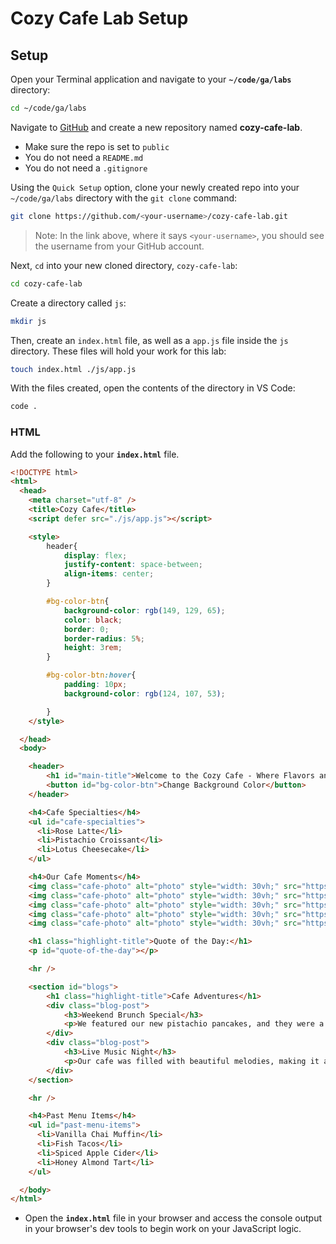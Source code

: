<h1>
  <span class="headline">Cozy Cafe Lab</span>
  <span class="subhead">Setup</span>
</h1>

## Setup

Open your Terminal application and navigate to your **`~/code/ga/labs`** directory:

```bash
cd ~/code/ga/labs
```

Navigate to [GitHub](https://github.com/) and create a new repository named **cozy-cafe-lab**.

- Make sure the repo is set to `public`
- You do not need a `README.md`
- You do not need a `.gitignore`

Using the `Quick Setup` option, clone your newly created repo into your `~/code/ga/labs` directory with the `git clone` command:

```bash
git clone https://github.com/<your-username>/cozy-cafe-lab.git
```

> Note: In the link above, where it says `<your-username>`, you should see the username from your GitHub account.

Next, `cd` into your new cloned directory, `cozy-cafe-lab`:

```bash
cd cozy-cafe-lab
```


Create a directory called `js`:

```bash
mkdir js
```

Then, create an `index.html` file, as well as a `app.js` file inside the `js` directory. These files will hold your work for this lab:

```bash
touch index.html ./js/app.js
```

With the files created, open the contents of the directory in VS Code:

```bash
code .
```

### HTML

Add the following to your **`index.html`** file.

```html
<!DOCTYPE html>
<html>
  <head>
    <meta charset="utf-8" />
    <title>Cozy Cafe</title>
    <script defer src="./js/app.js"></script>

    <style>
        header{
            display: flex;
            justify-content: space-between;
            align-items: center;
        }

        #bg-color-btn{
            background-color: rgb(149, 129, 65);
            color: black;
            border: 0;
            border-radius: 5%;
            height: 3rem;
        }

        #bg-color-btn:hover{
            padding: 10px;
            background-color: rgb(124, 107, 53);

        }
    </style>

  </head>
  <body>

    <header>
        <h1 id="main-title">Welcome to the Cozy Cafe - Where Flavors and Comfort Meet</h1>
        <button id="bg-color-btn">Change Background Color</button>
    </header>

    <h4>Cafe Specialties</h4>
    <ul id="cafe-specialties">
      <li>Rose Latte</li>
      <li>Pistachio Croissant</li>
      <li>Lotus Cheesecake</li>
    </ul>

    <h4>Our Cafe Moments</h4>
    <img class="cafe-photo" alt="photo" style="width: 30vh;" src="https://images.pexels.com/photos/8526416/pexels-photo-8526416.jpeg?auto=compress&cs=tinysrgb&w=1260&h=750&dpr=2">
    <img class="cafe-photo" alt="photo" style="width: 30vh;" src="https://images.pexels.com/photos/8526484/pexels-photo-8526484.jpeg?auto=compress&cs=tinysrgb&w=1260&h=750&dpr=2">
    <img class="cafe-photo" alt="photo" style="width: 30vh;" src="https://images.pexels.com/photos/8526401/pexels-photo-8526401.jpeg?auto=compress&cs=tinysrgb&w=1260&h=750&dpr=2">
    <img class="cafe-photo" alt="photo" style="width: 30vh;" src="https://images.pexels.com/photos/8526404/pexels-photo-8526404.jpeg?auto=compress&cs=tinysrgb&w=1260&h=750&dpr=2">
    <img class="cafe-photo" alt="photo" style="width: 30vh;" src="https://images.pexels.com/photos/11160127/pexels-photo-11160127.jpeg?auto=compress&cs=tinysrgb&w=1260&h=750&dpr=2">

    <h1 class="highlight-title">Quote of the Day:</h1>
    <p id="quote-of-the-day"></p>

    <hr />

    <section id="blogs">
        <h1 class="highlight-title">Cafe Adventures</h1>
        <div class="blog-post">
            <h3>Weekend Brunch Special</h3>
            <p>We featured our new pistachio pancakes, and they were a crowd favorite!</p>
        </div>
        <div class="blog-post">
            <h3>Live Music Night</h3>
            <p>Our cafe was filled with beautiful melodies, making it an unforgettable evening.</p>
        </div>
    </section>

    <hr />

    <h4>Past Menu Items</h4>
    <ul id="past-menu-items">
      <li>Vanilla Chai Muffin</li>
      <li>Fish Tacos</li>
      <li>Spiced Apple Cider</li>
      <li>Honey Almond Tart</li>
    </ul>

  </body>
</html>
```


- Open the **`index.html`** file in your browser and access the console output in your browser's dev tools to begin work on your JavaScript logic.